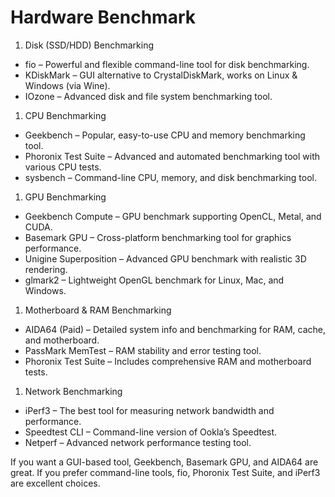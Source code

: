 # Hardware Benchmark

1. Disk (SSD/HDD) Benchmarking
 - fio – Powerful and flexible command-line tool for disk benchmarking.
 - KDiskMark – GUI alternative to CrystalDiskMark, works on Linux & Windows (via Wine).
 - IOzone – Advanced disk and file system benchmarking tool.
1. CPU Benchmarking
 - Geekbench – Popular, easy-to-use CPU and memory benchmarking tool.
 - Phoronix Test Suite – Advanced and automated benchmarking tool with various CPU tests.
 - sysbench – Command-line CPU, memory, and disk benchmarking tool.
1. GPU Benchmarking
 - Geekbench Compute – GPU benchmark supporting OpenCL, Metal, and CUDA.
 - Basemark GPU – Cross-platform benchmarking tool for graphics performance.
 - Unigine Superposition – Advanced GPU benchmark with realistic 3D rendering.
 - glmark2 – Lightweight OpenGL benchmark for Linux, Mac, and Windows.
1. Motherboard & RAM Benchmarking
 - AIDA64 (Paid) – Detailed system info and benchmarking for RAM, cache, and motherboard.
 - PassMark MemTest – RAM stability and error testing tool.
 - Phoronix Test Suite – Includes comprehensive RAM and motherboard tests.
1. Network Benchmarking
 - iPerf3 – The best tool for measuring network bandwidth and performance.
 - Speedtest CLI – Command-line version of Ookla’s Speedtest.
 - Netperf – Advanced network performance testing tool.

If you want a GUI-based tool, Geekbench, Basemark GPU, and AIDA64 are great. If you prefer command-line tools, fio, Phoronix Test Suite, and iPerf3 are excellent choices.
